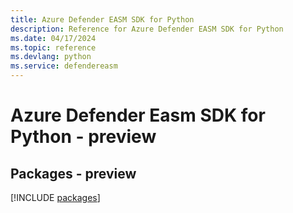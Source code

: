 ```yaml
---
title: Azure Defender EASM SDK for Python
description: Reference for Azure Defender EASM SDK for Python
ms.date: 04/17/2024
ms.topic: reference
ms.devlang: python
ms.service: defendereasm
---
```

# Azure Defender Easm SDK for Python - preview
## Packages - preview
[!INCLUDE [packages](defender-easm-index.md)]